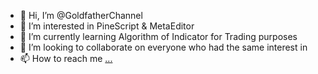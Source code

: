 - 👋 Hi, I’m @GoldfatherChannel
- 👀 I’m interested in PineScript & MetaEditor
- 🌱 I’m currently learning Algorithm of Indicator for Trading purposes
- 💞️ I’m looking to collaborate on everyone who had the same interest in
- 📫 How to reach me [...](https://t.me/GoldfatherChannel)


<!---
GoldfatherChannel/GoldfatherChannel is a ✨ special ✨ repository because its `README.md` (this file) appears on your GitHub profile.
You can click the Preview link to take a look at your changes.
--->
